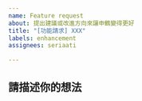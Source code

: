 ```yaml
---
name: Feature request
about: 提出建議或改進方向來讓申鶴變得更好
title: "[功能請求] XXX"
labels: enhancement
assignees: seriaati

---
```


## 請描述你的想法
